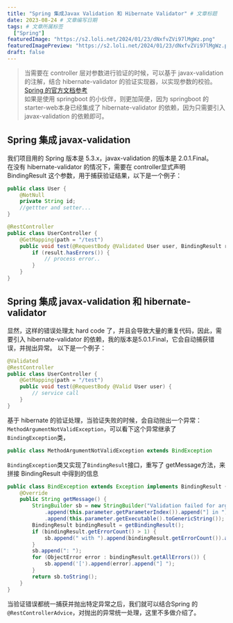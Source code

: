 ```yaml
---
title: "Spring 集成Javax Validation 和 Hibernate Validator" # 文章标题
date: 2023-08-24 # 文章编写日期
tags: # 文章所属标签
  ["Spring"]
featuredImage: "https://s2.loli.net/2024/01/23/dNxfvZVi97lMgWz.png"
featuredImagePreview: "https://s2.loli.net/2024/01/23/dNxfvZVi97lMgWz.png"
draft: false
---
```

<!--more-->

> 当需要在 controller 层对参数进行验证的时候，可以基于 javax-validation 的注解，结合 hibernate-validator 的验证实现器，以实现参数的校验。[Spring 的官方文档参考](https://docs.spring.io/spring-framework/docs/5.3.29/reference/html/core.html#validation )  
> 如果是使用 springboot 的小伙伴，则更加简便，因为 springboot 的 starter-web本身已经集成了 hibernate-validator 的依赖，因为只需要引入 javax-validation 的依赖即可。

## Spring 集成 javax-validation
我们项目用的 Spring 版本是 5.3.x，javax-validation 的版本是 2.0.1.Final。  
在没有 hibernate-validator 的情况下，需要在 controller显式声明 BindingResult 这个参数，用于捕获验证结果，以下是一个例子：

```java
public class User {
    @NotNull
    private String id;
    //gettter and setter...
}

@RestController
public class UserController {
    @GetMapping(path = "/test")
    public void test(@RequestBody @Validated User user, BindingResult result) {
        if (result.hasErrors()) {
            // process error..
        }
    }
}
```


## Spring 集成 javax-validation 和 hibernate-validator
显然，这样的错误处理太 hard code 了，并且会导致大量的重复代码，因此，需要引入 hibernate-validator 的依赖，我的版本是5.0.1.Final，它会自动捕获错误，并抛出异常。
以下是一个例子：

```java
@Validated
@RestController
public class UserController {
    @GetMapping(path = "/test")
    public void test(@RequestBody @Valid User user) {
        // service call
    }
}
```

基于 hibernate 的验证处理，当验证失败的时候，会自动抛出一个异常：`MethodArgumentNotValidException`，可以看下这个异常继承了`BindingException`类，
```java
public class MethodArgumentNotValidException extends BindException
```

`BindingException`类又实现了`BindingResult`接口，重写了 getMessage方法，来拼接 BindingResult 中得到的信息

```java
public class BindException extends Exception implements BindingResult {
    @Override
    public String getMessage() {
        StringBuilder sb = new StringBuilder("Validation failed for argument [")
            .append(this.parameter.getParameterIndex()).append("] in ")
            .append(this.parameter.getExecutable().toGenericString());
        BindingResult bindingResult = getBindingResult();
        if (bindingResult.getErrorCount() > 1) {
            sb.append(" with ").append(bindingResult.getErrorCount()).append(" errors");
        }
        sb.append(": ");
        for (ObjectError error : bindingResult.getAllErrors()) {
            sb.append('[').append(error).append("] ");
        }
        return sb.toString();
    }
}
```
当验证错误都统一捕获并抛出特定异常之后，我们就可以结合Spring 的 `@RestControllerAdvice`，对抛出的异常统一处理，这里不多做介绍了。
